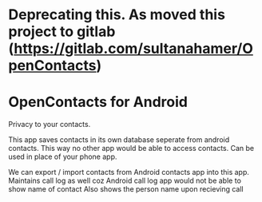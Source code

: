 # Deprecating this. As moved this project to gitlab (https://gitlab.com/sultanahamer/OpenContacts)
# OpenContacts for Android
Privacy to your contacts.

This app saves contacts in its own database seperate from android contacts. This way no other app would be able to access contacts. Can be used in place of your phone app.

We can export / import contacts from Android contacts app into this app.
Maintains call log as well coz Android call log app would not be able to show name of contact
Also shows the person name upon recieving call
